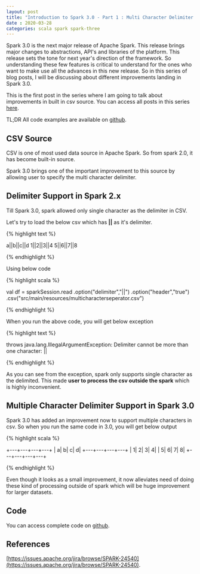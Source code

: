 ```yaml
---
layout: post
title: "Introduction to Spark 3.0 - Part 1 : Multi Character Delimiter in CSV Source"
date : 2020-03-28
categories: scala spark spark-three 
---
```

Spark 3.0 is the next major release of Apache Spark. This release brings major changes to abstractions, API's and libraries of the platform. This release sets the tone for next year's direction of the framework. So understanding these few features is critical to understand for the ones who want to make use all the advances in this new release. So in this series of blog posts, I will be discussing about different improvements landing in Spark 3.0.


This is the first post in the series where I am going to talk about improvements in built in csv source. You can access all posts in this series [here](/categories/spark-three).

TL;DR All code examples are available on [github](https://github.com/phatak-dev/spark-3.0-examples).

## CSV Source

CSV is one of most used data source in Apache Spark. So from spark 2.0, it has become built-in source. 

Spark 3.0 brings one of the important improvement to this source by allowing user to specify the multi character delimiter.


## Delimiter Support in Spark 2.x

Till Spark 3.0, spark allowed only single character as the delimiter in CSV. 

Let's try to load the below csv which has **\|\|** as it's delimiter.

{% highlight text %}

a||b||c||d
1||2||3||4
5||6||7||8

{% endhighlight %}

Using below code 

{% highlight scala %}

val df  = sparkSession.read
      .option("delimiter","||")
      .option("header","true")
      .csv("src/main/resources/multicharacterseperator.csv")

{% endhighlight %}

When you run the above code, you will get below exception

{% highlight text %}

throws java.lang.IllegalArgumentException: Delimiter cannot be more than one character: ||

{% endhighlight %}


As you can see from the exception, spark only supports single character as the delimited. This made **user to process the csv outside the spark** which is highly inconvenient.

## Multiple Character Delimiter Support in Spark 3.0

Spark 3.0 has added an improvement now to support multiple characters in csv. So when you run the same code in 3.0, you will get below output

{% highlight scala %}

+---+---+---+---+
|  a|  b|  c|  d|
+---+---+---+---+
|  1|  2|  3|  4|
|  5|  6|  7|  8|
+---+---+---+---+

{% endhighlight %}

Even though it looks as a small improvement, it now alleviates need of doing these kind of processing outside of spark which will be huge improvement for larger datasets.

## Code

You can access complete code on [github](https://github.com/phatak-dev/spark-3.0-examples/blob/master/src/main/scala/com/madhukaraphatak/spark/sources/MultiCharacterDelimiterCSV.scala).

## References

[https://issues.apache.org/jira/browse/SPARK-24540](https://issues.apache.org/jira/browse/SPARK-24540).

